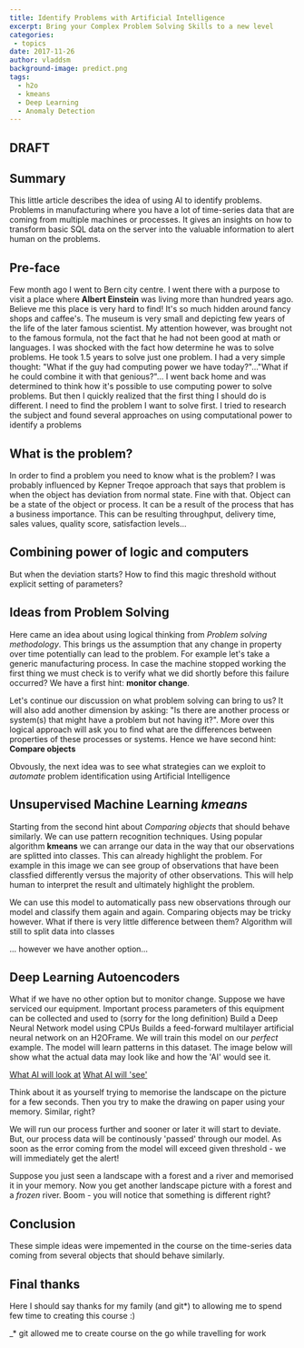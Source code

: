```yaml
---
title: Identify Problems with Artificial Intelligence
excerpt: Bring your Complex Problem Solving Skills to a new level
categories: 
 - topics 
date: 2017-11-26
author: vladdsm
background-image: predict.png
tags:
  - h2o
  - kmeans
  - Deep Learning
  - Anomaly Detection
---
```




## DRAFT 

## Summary

This little article describes the idea of using AI to identify problems. Problems in manufacturing where you have a lot of time-series data that are coming from multiple machines or processes. It gives an insights on how to transform basic SQL data on the server into the valuable information to alert human on the problems.

## Pre-face

Few month ago I went to Bern city centre. I went there with a purpose to visit a place where **Albert Einstein** was living more than hundred years ago. Believe me this place is very hard to find! It's so much hidden around fancy shops and caffee's. The museum is very small and depicting few years of the life of the later famous scientist. My attention however, was brought not to the famous formula, not the fact that he had not been good at math or languages. I was shocked with the fact how determine he was to solve problems. He took 1.5 years to solve just one problem. I had a very simple thought: "What if the guy had computing power we have today?"..."What if he could combine it with that genious?"... I went back home and was determined to think how it's possible to use computing power to solve problems. But then I quickly realized that the first thing I should do is different. I need to find the problem I want to solve first. I tried to research the subject and found several approaches on using computational power to identify a problems

## What is the problem?

In order to find a problem you need to know what is the problem? I was probably influenced by Kepner Treqoe approach that says that problem is when the object has deviation from normal state. Fine with that. Object can be a state of the object or process. It can be a result of the process that has a business importance. This can be resulting throughput, delivery time, sales values, quality score, satisfaction levels... 

## Combining power of logic and computers

But when the deviation starts? How to find this magic threshold without explicit setting of parameters? 

## Ideas from Problem Solving

Here came an idea about using logical thinking from *Problem solving methodology*. This brings us the assumption that any change in property over time potentially can lead to the problem. For example let's take a generic manufacturing process. In case the machine stopped working the first thing we must check is to verify what we did shortly before this failure occurred? We have a first hint: **monitor change**. 

Let's continue our discussion on what problem solving can bring to us? It will also add another dimension by asking: "Is there are another process or system(s) that might have a problem but not having it?". More over this logical approach will ask you to find what are the differences between properties of these processes or systems. Hence we have second hint: **Compare objects**

Obvously, the next idea was to see what strategies can we exploit to *automate* problem identification using Artificial Intelligence

## Unsupervised Machine Learning *kmeans*

Starting from the second hint about *Comparing objects* that should behave similarly. We can use pattern recognition techniques. Using popular algorithm **kmeans** we can arrange our data in the way that our observations are splitted into classes. This can already highlight the problem. For example in this image we can see group of observations that have been classfied differently versus the majority of other observations. This will help human to interpret the result and ultimately highlight the problem.

We can use this model to automatically pass new observations through our model and classify them again and again. Comparing objects may be tricky however. What if there is very little difference between them? Algorithm will still to split data into classes

... however we have another option...

## Deep Learning Autoencoders

What if we have no other option but to monitor change. Suppose we have serviced our equipment. Important process parameters of this equipment can be collected and used to (sorry for the long definition) Build a Deep Neural Network model using CPUs Builds a feed-forward multilayer artificial neural network on an H2OFrame. We will train this model on our *perfect* example. The model will learn patterns in this dataset. The image below will show what the actual data may look like and how the 'AI' would see it.

[What AI will look at](https://raw.githubusercontent.com/vzhomeexperiments/detect-anomaly/Lecture25-DeepLearning/h2o_datasets/train.png)
[What AI will 'see'](https://github.com/vzhomeexperiments/detect-anomaly/blob/Lecture25-DeepLearning/h2o_datasets/predict.png)

Think about it as yourself trying to memorise the landscape on the picture for a few seconds. Then you try to make the drawing on paper using your memory. Similar, right?

We will run our process further and sooner or later it will start to deviate. But, our process data will be continously 'passed' through our model. As soon as the error coming from the model will exceed given threshold - we will immediately get the alert!

Suppose you just seen a landscape with a forest and a river and memorised it in your memory. Now you get another landscape picture with a forest and a *frozen* river. Boom - you will notice that something is different right?

## Conclusion

These simple ideas were impemented in the course on the time-series data coming from several objects that should behave similarly.

## Final thanks

Here I should say thanks for my family (and git*) to allowing me to spend few time to creating this course :)

_* git allowed me to create course on the go while travelling for work
